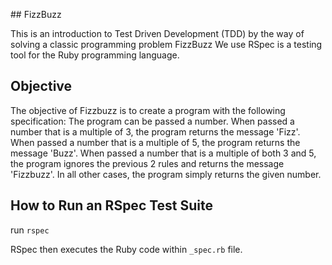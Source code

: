## FizzBuzz

This is an introduction to Test Driven Development (TDD) by the way of solving a classic programming problem FizzBuzz
We use RSpec is a testing tool for the Ruby programming language.

## Objective

The objective of Fizzbuzz is to create a program with the following specification:
The program can be passed a number.
When passed a number that is a multiple of 3, the program returns the message 'Fizz'.
When passed a number that is a multiple of 5, the program returns the message 'Buzz'.
When passed a number that is a multiple of both 3 and 5, the program ignores the previous 2 rules and returns the message 'Fizzbuzz'.
In all other cases, the program simply returns the given number.

## How to Run an RSpec Test Suite

run `rspec`

RSpec then executes the Ruby code within `_spec.rb` file.
